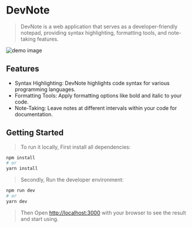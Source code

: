 # DevNote

> DevNote is a web application that serves as a developer-friendly notepad, providing syntax highlighting, formatting tools, and note-taking features.

![demo image](https://github.com/ivoinestrachan/devnote/assets/104535663/5f1d1b8a-5bb1-47d2-afc9-405a7cba1103)

## Features

- Syntax Highlighting: DevNote highlights code syntax for various programming languages.
- Formatting Tools: Apply formatting options like bold and italic to your code.
- Note-Taking: Leave notes at different intervals within your code for documentation.

## Getting Started

> To run it locally, First install all dependencies:

```bash
npm install
# or
yarn install
```

> Secondly, Run the developer environment:

```bash
npm run dev
# or
yarn dev
```

> Then Open [http://localhost:3000](http://localhost:3000) with your browser to see the result and start using.



